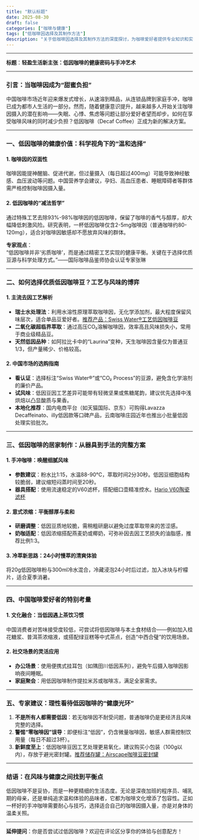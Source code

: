 ```yaml
---
title: "默认标题"
date: 2025-08-30
draft: false
categories: ["咖啡与健康"]
tags: ["低咖啡因选择及其制作方法"]
description: "关于低咖啡因选择及其制作方法的深度探讨，为咖啡爱好者提供专业知识和实用指南。"
---
```


---
**标题**：**轻盈生活新主张：低因咖啡的健康密码与手冲艺术**  

---

### 引言：当咖啡因成为“甜蜜负担”  
中国咖啡市场近年迎来爆发式增长，从速溶到精品，从连锁品牌到家庭手冲，咖啡已成为都市人生活的一部分。然而，随着健康意识提升，越来越多人开始关注咖啡因摄入的潜在影响——失眠、心悸、焦虑等问题让部分爱好者望而却步。如何在享受咖啡风味的同时减少负担？低因咖啡（Decaf Coffee）正成为新的解决方案。  

---

### 一、低因咖啡的健康价值：科学视角下的“温和选择”  

#### 1. 咖啡因的双面性  
咖啡因能提神醒脑、促进代谢，但过量摄入（每日超过400mg）可能导致神经敏感、血压波动等问题。中国营养学会建议，孕妇、高血压患者、睡眠障碍者等群体需严格控制咖啡因摄入量。  

#### 2. 低因咖啡的“减法哲学”  
通过特殊工艺去除93%-98%咖啡因的低因咖啡，保留了咖啡的香气与醇厚，却大幅降低刺激风险。研究表明，一杯低因咖啡仅含2-5mg咖啡因（普通咖啡约80-120mg），适合对咖啡因敏感却不愿放弃风味的群体。  

**专家观点**：  
“低因咖啡并非‘劣质咖啡’，而是通过精密工艺实现的健康平衡。关键在于选择优质豆源与科学处理方式。”——国际咖啡品鉴师协会认证专家张琳  

---

### 二、如何选择优质低因咖啡豆？工艺与风味的博弈  

#### 1. 主流去因工艺解析  
- **瑞士水处理法**：利用水溶性原理萃取咖啡因，无化学添加剂，最大程度保留风味层次，适合单品豆爱好者。[推荐产品：Swiss Water®工艺低因咖啡豆](https://www.amazon.com/s?k=%E6%8E%A8%E8%8D%90%E4%BA%A7%E5%93%81%EF%BC%9ASwiss%20Water%C2%AE%E5%B7%A5%E8%89%BA%E4%BD%8E%E5%9B%A0%E5%92%96%E5%95%A1%E8%B1%86&tag=coffeeprism-20)  
- **二氧化碳超临界萃取**：通过高压CO₂溶解咖啡因，效率高且风味损失小，常用于商业级精品豆。  
- **天然低因品种**：如阿拉比卡中的“Laurina”变种，天生咖啡因含量仅为普通豆1/3，但产量稀少、价格较高。  

#### 2. 中国市场的选购指南  
- **看认证**：选择标注“Swiss Water®”或“CO₂ Process”的豆源，避免含化学溶剂的廉价产品。  
- **试风味**：低因豆因工艺差异可能带有轻微坚果或焦糖尾韵，建议优先选择中浅烘焙以凸显酸质与果香。  
- **本地化推荐**：国内电商平台（如天猫国际、京东）可购得Lavazza Decaffeinato、illy低因款等口碑产品，云南咖啡庄园近年也推出小批量低因处理实验批次。  

---

### 三、低因咖啡的居家制作：从器具到手法的完整方案  

#### 1. 手冲咖啡：唤醒细腻风味  
- **参数建议**：粉水比1:15，水温88-90℃，萃取时间2分30秒。低因豆细胞结构较脆弱，建议缩短闷蒸时间至20秒。  
- **器具搭配**：使用流速稳定的V60滤杯，搭配细口壶精准控水。[Hario V60陶瓷滤杯](https://www.amazon.com/s?k=Hario%20V60%E9%99%B6%E7%93%B7%E6%BB%A4%E6%9D%AF&tag=coffeeprism-20)  

#### 2. 意式浓缩：平衡醇厚与柔和  
- **研磨调整**：低因豆质地较脆，需稍粗研磨以避免过度萃取带来的苦涩感。  
- **奶咖适配**：低因浓缩搭配燕麦奶或椰奶，可弥补因去因工艺损失的油脂感，推荐比例1:3。  

#### 3. 冷萃新思路：24小时慢萃的清爽体验  
将20g低因咖啡粉与300ml冷水混合，冷藏浸泡24小时后过滤，加入冰块与柠檬片，适合夏季消暑。  

---

### 四、中国咖啡爱好者的特别考量  

#### 1. 文化融合：当低因遇上茶饮习惯  
中国消费者对苦味接受度较低，可尝试将低因咖啡与本土食材结合——例如加入桂花糖浆、普洱茶浓缩液，或搭配绿豆糕等中式茶点，创造“中西合璧”的饮用场景。  

#### 2. 社交场景的灵活应用  
- **办公场景**：使用便携式挂耳包（如隅田川低因系列），避免午后摄入咖啡因影响夜间睡眠。  
- **家庭聚会**：用低因咖啡制作提拉米苏或咖啡冻，满足全家需求。  

---

### 五、专家建议：理性看待低因咖啡的“健康光环”  

1. **不是所有人都需要低因**：若无咖啡因不耐受问题，普通咖啡仍是更经济且风味完整的选择。  
2. **警惕“零咖啡因”误导**：即便标注“低因”，仍含微量咖啡因，敏感人群需控制饮用量（每日不超过3杯）。  
3. **新鲜度至上**：低因咖啡豆因工艺处理更易氧化，建议购买小包装（100g以内），存放于避光密封罐。[推荐储存罐：Airscape咖啡豆密封罐](https://www.amazon.com/s?k=%E6%8E%A8%E8%8D%90%E5%82%A8%E5%AD%98%E7%BD%90%EF%BC%9AAirscape%E5%92%96%E5%95%A1%E8%B1%86%E5%AF%86%E5%B0%81%E7%BD%90&tag=coffeeprism-20)  

---

### 结语：在风味与健康之间找到平衡点  
低因咖啡不是妥协，而是一种更精细的生活态度。无论是深夜加班的程序员、哺乳期的母亲，还是单纯追求温和体验的品味者，它都为咖啡文化增添了包容性。正如一杯好的手冲咖啡需要耐心与技巧，选择适合自己的咖啡因摄入量，亦是对身体的温柔关照。  

---  
**延伸提问**：你是否尝试过低因咖啡？欢迎在评论区分享你的体验与创意配方！